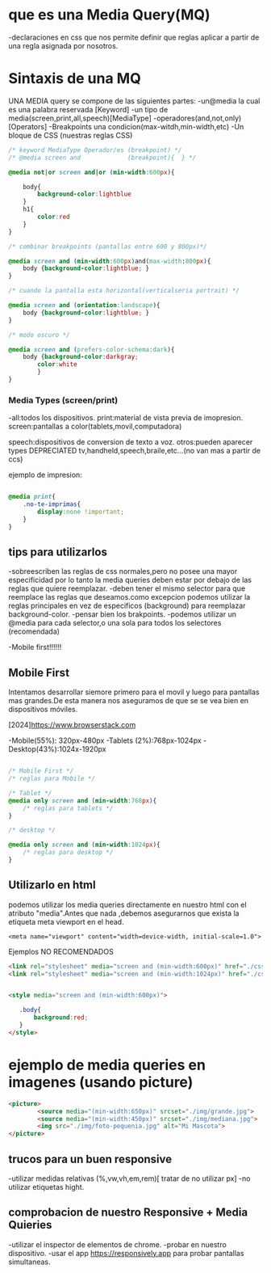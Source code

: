 # que es una Media Query(MQ)

-declaraciones en css que nos permite definir que reglas aplicar a partir de una regla asignada por nosotros.

# Sintaxis de una MQ

UNA MEDIA query se compone de las siguientes partes:
-un@media la cual es una palabra reservada [Keyword]
-un tipo de media(screen,print,all,speech)[MediaType]
-operadores(and,not,only) [Operators]
-Breakpoints una condicion(max-witdh,min-width,etc)
-Un bloque de CSS (nuestras reglas CSS)

```CSS
/* keyword MediaType Operador/es (breakpoint) */
/* @media screen and             (breakpoint){  } */

@media not|or screen and|or (min-width:600px){

    body{
        background-color:lightblue
    }
    h1{
        color:red
    }
}

/* combinar breakpoints (pantallas entre 600 y 800px)*/

@media screen and (min-width:600px)and(max-width:800px){
    body {background-color:lightblue; }
}

/* cuando la pantalla esta horizontal(verticalseria portrait) */

@media screen and (orientation:landscape){
    body {background-color:lightblue; }
}

/* modo oscuro */

@media screen and (prefers-color-schema:dark){
    body {background-color:darkgray;
        color:white
        }
}

```


### Media Types (screen/print)

-all:todos los dispositivos.
print:material de vista previa de imopresion.
screen:pantallas a color(tablets,movil,computadora)

speech:dispositivos de conversion de texto a voz.
otros:pueden aparecer types DEPRECIATED tv,handheld,speech,braile,etc...(no van mas a partir de ccs)

ejemplo de impresion:

```css

@media print{
    .no-te-imprimas{
        display:none !important;
    }
}

```
## tips para utilizarlos

-sobreescriben las reglas de css normales,pero no posee una mayor especificidad por lo tanto la media queries deben estar por debajo de las reglas que quiere reemplazar.
-deben tener el mismo selector para que reemplace las reglas que deseamos.como excepcion podemos utilizar la reglas principales en vez de especificos (background) para reemplazar background-color.
-pensar bien los brakpoints.
-podemos utilizar un @media para cada selector,o una sola para todos los selectores (recomendada)

-Mobile first!!!!!!

## Mobile First
Intentamos desarrollar siemore primero para el movil y luego para pantallas mas grandes.De esta manera nos aseguramos de que se se vea bien en dispositivos móviles.

[2024]https://www.browserstack.com

-Mobile(55%): 320px-480px
-Tablets (2%):768px-1024px
-Desktop(43%):1024x-1920px


```css

/* Mobile First */
/* reglas para Mobile */

/* Tablet */
@media only screen and (min-width:768px){
    /* reglas para tablets */
}

/* desktop */

@media only screen and (min-width:1024px){
    /* reglas para desktop */
}

```
## Utilizarlo en html
podemos utilizar los media queries directamente en nuestro html con el atributo "media".Antes que nada ,debemos asegurarnos que exista la etiqueta meta viewport en el head.

 `<meta name="viewport" content="width=device-width, initial-scale=1.0">`

 Ejemplos NO RECOMENDADOS

 ```html
 <link rel="stylesheet" media="screen and (min-width:600px)" href="./css/estilos-tablet.css">
 <link rel="stylesheet" media="screen and (min-width:1024px)" href="./css/estilos-desktop.css">


 <style media="screen and (min-width:600px)">

    .body{
        background:red;
    }
</style>
```


# ejemplo de media queries en imagenes (usando picture)

```html
<picture>
        <source media="(min-width:650px)" srcset="./img/grande.jpg">
        <source media="(min-width:450px)" srcset="./img/mediana.jpg">
        <img src="./img/foto-pequenia.jpg" alt="Mi Mascota">
</picture>
```

## trucos para un buen responsive

-utilizar medidas relativas (%,vw,vh,em,rem)[ tratar de no utilizar px]
-no utilizar etiquetas hight.

## comprobacion de nuestro Responsive + Media Quieries

-utilizar el inspector de elementos de chrome.
-probar en nuestro dispositivo.
-usar el app https://responsively.app para probar pantallas simultaneas.

<!-- [CSS MQ w3Schools](https://www.w3schools.com/css/css3_mediaqueries.asp)

[Responsive Design w3Schools](https://www.w3schools.com/css/css_rwd_mediaqueries.asp)

[Responsive Design MDN](https://developer.mozilla.org/en-US/docs/Learn/CSS/CSS_layout/Media_queries)

[SCSS + MQ](https://www.freecodecamp.org/news/learn-css-media-queries-by-building-projects/) -->

                                    